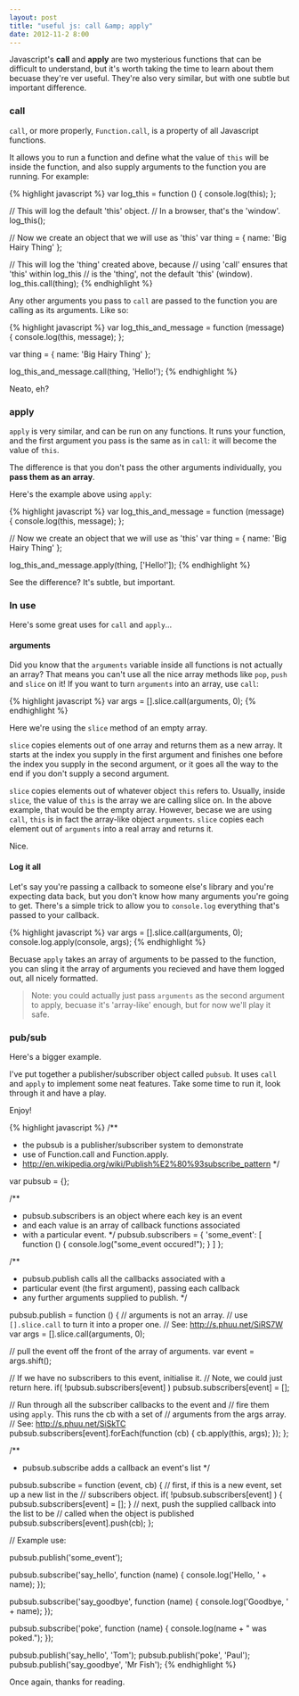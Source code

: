 ```yaml
---
layout: post
title: "useful js: call &amp; apply"
date: 2012-11-2 8:00
---
```


Javascript's **call** and **apply** are two mysterious functions that can be difficult to understand, but it's worth taking the time to learn about them becuase they're ver useful. They're also very similar, but with one subtle but important difference.

### call

`call`, or more properly, `Function.call`, is a property of all Javascript functions.

It allows you to run a function and define what the value of `this` will be inside the function, and also supply arguments to the function you are running. For example:

{% highlight javascript %}
var log_this = function () {
  console.log(this);
};

// This will log the default 'this' object.
// In a browser, that's the 'window'.
log_this();


// Now we create an object that we will use as 'this'
var thing = {
  name: 'Big Hairy Thing'
};

// This will log the 'thing' created above, because
// using 'call' ensures that 'this' within log_this
// is the 'thing', not the default 'this' (window).
log_this.call(thing);
{% endhighlight %}

Any other arguments you pass to `call` are passed to the function you are calling as its arguments. Like so:

{% highlight javascript %}
var log_this_and_message = function (message) {
  console.log(this, message);
};

var thing = {
  name: 'Big Hairy Thing'
};

log_this_and_message.call(thing, 'Hello!');
{% endhighlight %}

Neato, eh?

### apply

`apply` is very similar, and can be run on any functions. It runs your function, and the first argument you pass is the same as in `call`: it will become the value of `this`.

The difference is that you don't pass the other arguments individually, you **pass them as an array**.

Here's the example above using `apply`:

{% highlight javascript %}
var log_this_and_message = function (message) {
  console.log(this, message);
};

// Now we create an object that we will use as 'this'
var thing = {
  name: 'Big Hairy Thing'
};

log_this_and_message.apply(thing, ['Hello!']);
{% endhighlight %}

See the difference? It's subtle, but important.

### In use

Here's some great uses for `call` and `apply`&hellip;

#### arguments

Did you know that the `arguments` variable inside all functions is not actually an array? That means you can't use all the nice array methods like `pop`, `push` and `slice` on it! If you want to turn `arguments` into an array, use `call`:

{% highlight javascript %}
var args = [].slice.call(arguments, 0);
{% endhighlight %}

Here we're using the `slice` method of an empty array.

`slice` copies elements out of one array and returns them as a new array. It starts at the index you supply in the first argument and finishes one before the index you supply in the second argument, or it goes all the way to the end if you don't supply a second argument.

`slice` copies elements out of whatever object `this` refers to. Usually, inside `slice`, the value of `this` is the array we are calling slice on. In the above example, that would be the empty array. However, becase we are using `call`, `this` is in fact the array-like object `arguments`. `slice` copies each element out of `arguments` into a real array and returns it.

Nice.

#### Log it all

Let's say you're passing a callback to someone else's library and you're expecting data back, but you don't know how many arguments you're going to get. There's a simple trick to allow you to `console.log` everything that's passed to your callback.

{% highlight javascript %}
var args = [].slice.call(arguments, 0);
console.log.apply(console, args);
{% endhighlight %}

Becuase `apply` takes an array of arguments to be passed to the function, you can sling it the array of arguments you recieved and have them logged out, all nicely formatted.

> Note: you could actually just pass `arguments` as the second argument to apply, becuase it's 'array-like' enough, but for now we'll play it safe.

### pub/sub

Here's a bigger example.

I've put together a publisher/subscriber object called `pubsub`. It uses `call` and `apply` to implement some neat features. Take some time to run it, look through it and have a play.

Enjoy!

{% highlight javascript %}
/**
 * the pubsub is a publisher/subscriber system to demonstrate
 * use of Function.call and Function.apply.
 * http://en.wikipedia.org/wiki/Publish%E2%80%93subscribe_pattern
 */

var pubsub = {};

/**
 * pubsub.subscribers is an object where each key is an event
 * and each value is an array of callback functions associated
 * with a particular event.
 */
pubsub.subscribers = {
  'some_event': [
    function () { console.log("some_event occured!"); }
  ]
};

/**
 * pubsub.publish calls all the callbacks associated with a
 * particular event (the first argument), passing each callback
 * any further arguments supplied to publish.
 */

pubsub.publish = function () {
  // arguments is not an array.
  // use `[].slice.call` to turn it into a proper one.
  // See: http://s.phuu.net/SiRS7W
  var args = [].slice.call(arguments, 0);

  // pull the event off the front of the array of arguments.
  var event = args.shift();

  // If we have no subscribers to this event, initialise it.
  // Note, we could just return here.
  if( !pubsub.subscribers[event] ) pubsub.subscribers[event] = [];

  // Run through all the subscriber callbacks to the event and
  // fire them using `apply`. This runs the cb with a set of
  // arguments from the args array.
  // See: http://s.phuu.net/SiSkTC
  pubsub.subscribers[event].forEach(function (cb) {
    cb.apply(this, args);
  });
};

/**
 * pubsub.subscribe adds a callback an event's list
 */

pubsub.subscribe = function (event, cb) {
  // first, if this is a new event, set up a new list in the
  // subscribers object.
  if( !pubsub.subscribers[event] ) {
    pubsub.subscribers[event] = [];
  }
  // next, push the supplied callback into the list to be
  // called when the object is published
  pubsub.subscribers[event].push(cb);
};

// Example use:

pubsub.publish('some_event');

pubsub.subscribe('say_hello', function (name) {
  console.log('Hello, ' + name);
});

pubsub.subscribe('say_goodbye', function (name) {
  console.log('Goodbye, ' + name);
});

pubsub.subscribe('poke', function (name) {
  console.log(name + " was poked.");
});

pubsub.publish('say_hello', 'Tom');
pubsub.publish('poke', 'Paul');
pubsub.publish('say_goodbye', 'Mr Fish');
{% endhighlight %}

Once again, thanks for reading.